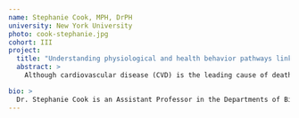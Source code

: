 ```yaml
---
name: Stephanie Cook, MPH, DrPH
university: New York University
photo: cook-stephanie.jpg
cohort: III
project:
  title: "Understanding physiological and health behavior pathways linking minority stress to carotid IMT and carotid plaque burden: The Multi-Ethnic Study of Atherosclerosis"
  abstract: >
    Although cardiovascular disease (CVD) is the leading cause of death among men and women over the age of 65 in the United States, racial/ethnic minorities are at a disproportionate risk of experiencing a CVD event as compared to their White counterparts. One pathway through which these disparities are posited to arise is through exposure to racial discrimination. Minority stress theory suggests that racial discrimination increases the likelihood of dysregulated physiological stress and poorer health behaviors (e.g., substance use), of which are linked to increased CVD risk. The objective of this proposal is to examine physiological and behavioral mechanisms linking discrimination to carotid ultrasound measures (i.e., carotid IMT, carotid plaque burden, and grayscale carotid texture features) among individuals who participated in the Multi-Ethnic Study of Atherosclerosis (MESA) study.

bio: >
  Dr. Stephanie Cook is an Assistant Professor in the Departments of Biostatistics and Social and Behavioral Sciences at New York University’s College of Global Public Health. Dr. Cook's research interests center on understanding how daily (e.g., microaggressions, financial stress) and global (e.g., childhood adversity, poverty) stressors influence cardiovascular disease risk. Overall, Dr. Cook hopes to inform the development of interventions that reduce the impact of stress on long-term cardiovascular health, especially for racial/ethnic and sexual minority populations.
---
```


